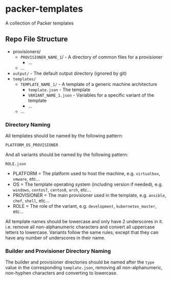 # packer-templates

A collection of Packer templates

## Repo File Structure

- provisioners/
  - `PROVISIONER_NAME_1`/ - A directory of common files for a provisioner
    - ...
  - ...
- `output/` - The default output directory (ignored by git)
- `templates/`
  - `TEMPLATE_NAME_1/` - A template of a generic machine architecture
    - `template.json` - The template
    - `VARIANT_NAME_1.json` - Variables for a specific variant of the template
    - ...
  - ...

### Directory Naming

All templates should be named by the following pattern:

```format
PLATFORM_OS_PROVISIONER
```

And all variants should be named by the following pattern:

```format
ROLE.json
```

- PLATFORM = The platform used to host the machine, e.g. `virtualbox`, `vmware`, etc...
- OS = The template operating system (including version if needed), e.g. `windows`, `centos7`, `centos8`, `arch`, etc...
- PROVISIONER = The main provisioner used in the template, e.g. `ansible`, `chef`, `shell`, etc...
- ROLE = The role of the variant, e.g. `development`, `kubernetes_master`, etc...

All template names should be lowercase and only have 2 underscores in it. i.e. remove all non-alphanumeric characters and convert all uppercase letters to lowercase. Variants follow the same rules, except that they can have any number of underscores in their name.

### Builder and Provisioner Directory Naming

The builder and provisioner directories should be named after the `type` value in the corresponding `template.json`, removing all non-alphanumeric, non-hyphen characters and converting to lowercase.
